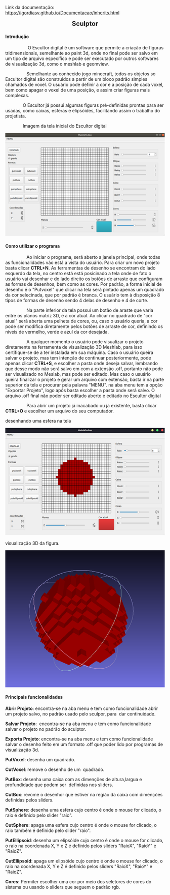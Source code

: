 Link da documentação:
https://igordiasv.github.io/Documentacao/inherits.html
<html>
<p style="text-align:center"><span style="font-size:20px"><strong>Sculptor</strong></span></p>
  
<h4>Introdução</h4>

<p>&nbsp; &nbsp; &nbsp; &nbsp; &nbsp; &nbsp; &nbsp; &nbsp; &nbsp; O Escultor digital &eacute; um software que permite a cria&ccedil;&atilde;o de figuras tridimensionais, semelhante ao paint 3d, onde no final pode ser salvo em um tipo de arquivo espec&iacute;fico e pode ser executado por outros softwares de visualiza&ccedil;&atilde;o 3d, como o meshlab e geomview.&nbsp; &nbsp; &nbsp; &nbsp; &nbsp; &nbsp; &nbsp;</p>

<p>&nbsp; &nbsp; &nbsp; &nbsp; &nbsp; &nbsp; &nbsp; &nbsp; &nbsp;Semelhante ao conhecido jogo minecraft, todos os objetos so Escultor digital s&atilde;o construidos a partir de um bloco padr&atilde;o simples chamados de voxel. O usu&aacute;rio pode definir a cor e a posi&ccedil;&atilde;o de cada voxel, bem como apagar o voxel de uma posi&ccedil;&atilde;o, e assim criar figuras mais complexas.</p>

<p>&nbsp; &nbsp; &nbsp; &nbsp; &nbsp; &nbsp; &nbsp; O Escultor j&aacute; possui algumas figuras pr&eacute;-definidas prontas para ser usadas, como caixas, esferas e elips&oacute;ides, facilitando assim o trabalho do projetista.</p>

<p>&nbsp; &nbsp; &nbsp; &nbsp; &nbsp; &nbsp; &nbsp; Imagem da tela inicial do Escultor digital</p>
  
<img src="img/telaPrincipal2.png"></img>

<h4>Como utilizar o programa</h1>

<p>&nbsp; &nbsp; &nbsp; &nbsp; &nbsp; &nbsp; &nbsp; &nbsp; &nbsp;Ao iniciar o programa, será aberto a janela principal, onde todas as funcionalidades vão está a vista do usuário. Para criar um novo projeto basta clicar <strong>CTRL+N</strong>. As ferramentas de desenho se encontram do lado esquerdo da tela, no centro está está posicinado a tela onde de fato o usuário vai desenhar e do lado direito os botões de arraste que configuram as formas de desenhos, bem como as cores. Por padrão, a forma inicial de desenho é o "Putvoxel" que clicar na tela será pintado apenas um quadrado da cor selecinada, que por padrão é branca. O usuário tem à disposição 8 tipos de formas de desenho sendo 4 delas de desenho e 4 de corte.</p>
<p>&nbsp; &nbsp; &nbsp; &nbsp; &nbsp; &nbsp; &nbsp; &nbsp; &nbsp;Na parte inferior da tela possui um botão de araste que varia entre os planos matriz 3D, e a cor atual. Ao clicar no quadrado de "cor atual" será aberta uma pelheta de cores, ou, caso o usuário queria, a cor pode ser modifica diretamente pelos botões de arraste de cor, definindo os níveis de vermelho, verde e azul da cor desejada.</p>
<p>&nbsp; &nbsp; &nbsp; &nbsp; &nbsp; &nbsp; &nbsp; &nbsp; &nbsp;A qualquer momento o usuário pode visualizar o projeto diretamente na ferramenta de visualização 3D Meshlab, para isso certifique-se de a ter instalada em sua máquina. Caso o usuário queira salvar o projeto, mas tem intenção de continuar posteriormente, pode apenas clicar <strong>CTRL+S</strong>, e escolher a pasta onde deseja salvar, lembrando que desse modo não será salvo em com a extensão .off, portanto não pode ser visualizado no Meslab, mas pode ser editado. Mas caso o usuário queira finalizar o projeto e gerar um arquivo com extensão, basta ir na parte superior da tela e procurar pela palavra "MENU". na aba menu tem a opção "Exportar Projeto", logo após basta escolher a pasta onde será salvo. O arquivo .off final não poder ser editado aberto e editado no Escultor digital</p>
<p>&nbsp; &nbsp; &nbsp; &nbsp; &nbsp; &nbsp; &nbsp; &nbsp; &nbsp;Para abrir um projeto já inacabado ou ja existente, basta clicar <strong>CTRL+O</strong> e escolher um arquivo do seu computador.

<p>desenhando uma esfera na tela</p>

<img src="img/telaEsferaRed.png"><img>

<p>visualização 3D da figura.
  
<img src="img/3dEsfRed.png"><img>

<h4>Principais funcionalidades</h4>

<p><strong>Abrir Projeto</strong>: encontra-se na aba menu e tem como funcionalidade abrir um projeto salvo, no&nbsp;padr&atilde;o usado pelo sculpor,&nbsp;para&nbsp; dar continuidade.</p>

<p><strong>Salvar Projeto</strong>:&nbsp;&nbsp;encontra-se na aba menu e tem como funcionalidade salvar o projeto no padr&atilde;o do sculptor.</p>

<p><strong>Exporta Projeto</strong>:&nbsp;encontra-se na aba menu e tem como funcionalidade salvar o desenho feito em um formato .off que poder lido por programas de visualiza&ccedil;&atilde;o 3d.</p>
<p><strong>PutVoxel</strong>: desenha um quadrado.</p>

<p><strong>CutVoxel</strong>: remove o desenho de um&nbsp;&nbsp;quadrado.</p>
<p><strong>PutBox</strong>: desenha uma caixa com as dimen&ccedil;&otilde;es de altura,largua e profundidade que podem&nbsp;ser&nbsp; definidas&nbsp;nos sliders.&nbsp;</p>
<p><strong>CutBox</strong>: revome o desenhor que estiver na regi&atilde;o da caixa com dimen&ccedil;&otilde;es definidas pelos sliders.</p>
<p><strong>PutSphere</strong>: desenha uma esfera cujo centro é onde o mouse for clicado, o raio é definido pelo slider  "raio".</p>

<p><strong>CutSphere</strong>: apaga uma esfera cujo centro é onde o mouse for clicado, o raio também é definido pelo slider  "raio".</p>

<p><strong>PutEllipsoid</strong>: desenha um elipsóide cujo centro é onde o mouse for clicado, o raio na coordenada X, Y e Z é definido pelos sliders  "RaioX", "RaioY" e "RaioZ".</p>

<p><strong>CutEllipsoid</strong>: apaga um elipsóide cujo centro é onde o mouse for clicado, o raio na coordenada X, Y e Z é definido pelos sliders  "RaioX", "RaioY" e "RaioZ".</p>

<p><strong>Cores:</strong>&nbsp;Permiter escolher uma cor por meio dos seletores de cores do sistema ou usando o sliders que seguem o padr&atilde;o rgb.</p>

</html>

